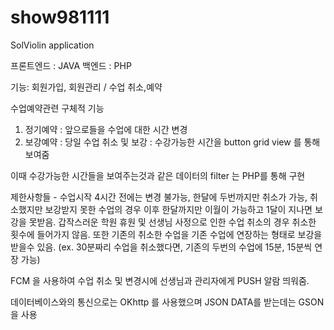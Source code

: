 # show981111
SolViolin application

프론트엔드 : JAVA
백엔드 : PHP 

기능: 회원가입, 회원관리 / 수업 취소,예약

수업예약관련 구체적 기능 
1. 정기예약 : 앞으로들을 수업에 대한 시간 변경
2. 보강예약 : 당일 수업 취소 및 보강 : 수강가능한 시간을 button grid view 를 통해 보여줌

이때 수강가능한 시간들을 보여주는것과 같은 데이터의 filter 는 PHP를 통해 구현 

제한사항들 - 수업시작 4시간 전에는 변경 불가능, 한달에 두번까지만 취소가 가능, 취소했지만 보강받지 못한 수업의 경우
이후 한달까지만 이월이 가능하고 1달이 지나면 보강을 못받음. 갑작스러운 학원 휴원 및 선생님 사정으로 인한 수업 취소의 경우 
취소한 횟수에 들어가지 않음. 
또한 기존의 취소한 수업을 기존 수업에 연장하는 형태로 보강을 받을수 있음.
(ex. 30분짜리 수업을 취소했다면, 기존의 두번의 수업에 15분, 15분씩 연장 가능) 

FCM 을 사용하여 수업 취소 및 변경시에 선생님과 관리자에게 PUSH 알람 띄워줌. 


데이터베이스와의 통신으로는 OKhttp 를 사용했으며 JSON DATA를 받는데는 GSON 을 사용

